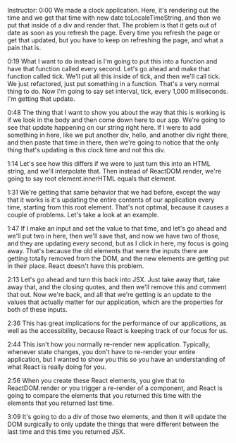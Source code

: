 Instructor: 0:00 We made a clock application. Here, it's rendering out the time and we get that time with new date toLocaleTimeString, and then we put that inside of a div and render that. The problem is that it gets out of date as soon as you refresh the page. Every time you refresh the page or get that updated, but you have to keep on refreshing the page, and what a pain that is.

0:19 What I want to do instead is I'm going to put this into a function and have that function called every second. Let's go ahead and make that function called tick. We'll put all this inside of tick, and then we'll call tick. We just refactored, just put something in a function. That's a very normal thing to do. Now I'm going to say set interval, tick, every 1,000 milliseconds. I'm getting that update.

0:48 The thing that I want to show you about the way that this is working is if we look in the body and then come down here to our app. We're going to see that update happening on our string right here. If I were to add something in here, like we put another div, hello, and another div right there, and then paste that time in there, then we're going to notice that the only thing that's updating is this clock time and not this div.

1:14 Let's see how this differs if we were to just turn this into an HTML string, and we'll interpolate that. Then instead of ReactDOM.render, we're going to say root element.innerHTML equals that element.

1:31 We're getting that same behavior that we had before, except the way that it works is it's updating the entire contents of our application every time, starting from this root element. That's not optimal, because it causes a couple of problems. Let's take a look at an example.

1:47 If I make an input and set the value to that time, and let's go ahead and we'll put two in here, then we'll save that, and now we have two of those, and they are updating every second, but as I click in here, my focus is going away. That's because the old elements that were the inputs there are getting totally removed from the DOM, and the new elements are getting put in their place. React doesn't have this problem.

2:13 Let's go ahead and turn this back into JSX. Just take away that, take away that, and the closing quotes, and then we'll remove this and comment that out. Now we're back, and all that we're getting is an update to the values that actually matter for our application, which are the properties for both of these inputs.

2:36 This has great implications for the performance of our applications, as well as the accessibility, because React is keeping track of our focus for us.

2:44 This isn't how you normally re-render new application. Typically, whenever state changes, you don't have to re-render your entire application, but I wanted to show you this so you have an understanding of what React is really doing for you.

2:56 When you create these React elements, you give that to ReactDOM.render or you trigger a re-render of a component, and React is going to compare the elements that you returned this time with the elements that you returned last time.

3:09 It's going to do a div of those two elements, and then it will update the DOM surgically to only update the things that were different between the last time and this time you returned JSX.


